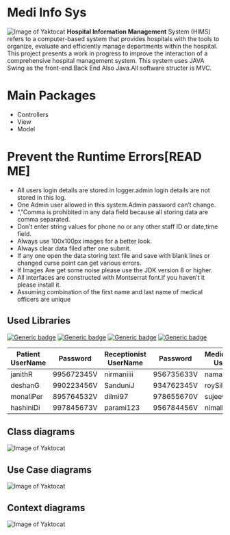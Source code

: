 # Medi Info Sys
![Image of Yaktocat](https://bit.ly/3mQRnq1)
**Hospital Information Management** System (HIMS) refers to a computer-based system that provides hospitals with the tools to organize, evaluate and efficiently manage departments within the hospital. This project presents a work in progress to improve the interaction of a comprehensive hospital management system. This system uses JAVA Swing as the front-end.Back End Also Java.All software structer is MVC. 

# Main Packages
 - Controllers
 - View
 - Model


# Prevent the Runtime Errors[READ ME]
- All users login details are stored in logger.admin login details are not stored in this log. 
- One Admin user allowed in this system.Admin password can’t change.
- “,”Comma is prohibited in any data field because all storing data are comma separated.
- Don’t enter string values for phone no or any other staff ID or date,time field.
- Always use 100x100px images for a better look.
- Always clear data filed after one submit.
- If any one open the data storing text file and save with blank lines or changed curse point can get various errors.
- If Images Are get some noise please use the JDK version 8 or higher.
- All interfaces are constructed with Montserrat font.if you haven’t it please install it.
- Assuming combination of the first name and last name of medical officers are unique

## Used Libraries

[![Generic badge](https://img.shields.io/badge/KControls-K33ptoo-<COLOR>.svg)](https://github.com/k33ptoo/KControls) [![Generic badge](https://img.shields.io/badge/FlatLaf-DevCharly-<COLOR>.svg)](https://github.com/JFormDesigner/FlatLaf) [![Generic badge](https://img.shields.io/badge/Json_Simple-fangyidong-<COLOR>.svg)](https://github.com/fangyidong/json-simple)
[![Generic badge](https://img.shields.io/badge/itextpdf-Snipx-<COLOR>.svg)](https://github.com/itext/itextpdf)


                                                                                       
|Patient UserName|Password                       |Receptionist UserName        |Password          |MedicalOfficers UserName  |Password             |  
|----------------|-------------------------------|----------------|-------------------------------|----------------|-------------------------------|
|janithR         |995672345V                     |nirmaniiii      |956735633V                     |namalDiaz       |600230707V                     |
|deshanG         |990223456V                     |SanduniJ        |934762345V                     |roySilva        |657897654V                     |
|monaliPer       |895764532V                     |dilmi97         |978655670V                     |sujeewaR        |708667545V                     |
|hashiniDi       |997845673V                     |parami123       |956784456V                     |nimalR          |657845634V                     |

## Class diagrams
![Image of Yaktocat](https://i.ibb.co/ZNRCjKJ/Class-diagram-HMS.png)
## Use Case diagrams
![Image of Yaktocat](https://i.ibb.co/ssQnNbZ/Untitled-Document-1-2.png)
## Context diagrams
![Image of Yaktocat](https://i.ibb.co/fxYzLVc/Contex-diagram-HIMS-1.jpg)


